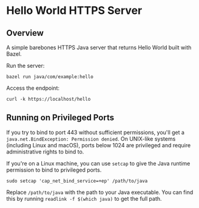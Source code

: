 # Hello World HTTPS Server

## Overview
A simple barebones HTTPS Java server that returns Hello World built with Bazel.

Run the server:
```
bazel run java/com/example:hello
```

Access the endpoint:
```
curl -k https://localhost/hello
```

## Running on Privileged Ports
If you try to bind to port 443 without sufficient permissions, you'll get a `java.net.BindException: Permission denied`. On UNIX-like systems (including Linux and macOS), ports below 1024 are privileged and require administrative rights to bind to.

If you're on a Linux machine, you can use `setcap` to give the Java runtime permission to bind to privileged ports.

```
sudo setcap 'cap_net_bind_service=+ep' /path/to/java
```

Replace `/path/to/java` with the path to your Java executable. You can find this by running `readlink -f $(which java)` to get the full path.
